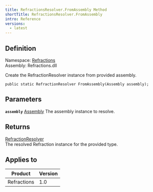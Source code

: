 ```yaml
---
title: RefractionsResolver.FromAssembly Method
shortTitle: RefractionsResolver.FromAssembly
intro: Reference
versions:
  - latest
---
```


## Definition

Namespace: [Refractions](./refractions)  
Assembly: Refractions.dll

Create the RefractionResolver instance from provided assembly.

```csharp:C#
public static RefractionResolver FromAssembly(Assembly assembly);
```

## Parameters

**`assembly`** [Assembly](https://docs.microsoft.com/en-us/dotnet/api/system.reflection.assembly)
The assembly instance to resolve.

## Returns

[RefractionResolver](./refractions.refractionresolver)  
The resolved Refraction instance for the provided type.

## Applies to

| Product     | Version |
| ----------- | ------- |
| Refractions | 1.0     |
